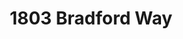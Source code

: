 ---
title: 1803 Bradford Way
address: 1803 Bradford Way, San Jose, CA 95124
developer: Bradford Multiplex LLC
municipality: San Jose
units: 12
phase: Under Review
permits:
    H25-006:
        status: Under Review
        initial_date: 2025-03-07
        final_date: None
        apn: [41904034]
        address: 1803 Bradford Way, San Jose, CA 95124
        description: Site development permit to allow the demolition of a 4 plex (fire damaged) apartment building and build a new 2-story 10-unit apartment complex.
        names: Leopold Vandeneynde w/ Leopold Design; Bradford Multiplex LLC;
    PRE24-352:
        status: Under Review
        initial_date: 2024-12-01
        final_date: None
        apn: [41904034]
        address: 1803 Bradford Way, San Jose, CA 95124
        description: Focused Preliminary Review to demolish a 4 plex (fire damaged) apartment building and build a new 2-story 12-unit apartment complex.
        names: Leopold Vandeneynde w/ Leopold Design; Bradford Multiplex LLC;
geometry: [37.26109906830632, -121.91749885784076]
published: True
---
